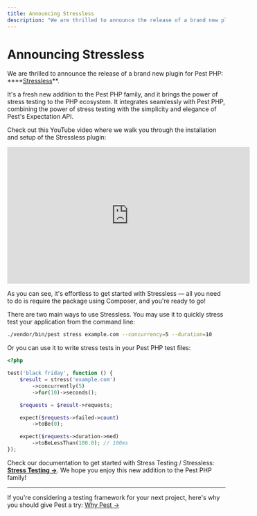 ```yaml
---
title: Announcing Stressless
description: "We are thrilled to announce the release of a brand new plugin for Pest PHP: Stressless. This plugin is designed to change the way we approach stress testing in PHP applications, ensuring that your applications are not just passing tests, but are also robust and reliable under regular or extreme conditions."
---
```


# Announcing Stressless

We are thrilled to announce the release of a brand new plugin for Pest PHP: ****[Stressless](/docs/stress-testing)**.

It's a fresh new addition to the Pest PHP family, and it brings the power of stress testing to the PHP ecosystem. It integrates seamlessly with Pest PHP, combining the power of stress testing with the simplicity and elegance of Pest's Expectation API.

Check out this YouTube video where we walk you through the installation and setup of the Stressless plugin:

<iframe width="560" height="315" src="https://www.youtube.com/embed/SaMoPZwdOCY?si=KBskkVWLUUSyK0u0" title="YouTube video player" frameborder="0" allow="accelerometer; autoplay; clipboard-write; encrypted-media; gyroscope; picture-in-picture; web-share" allowfullscreen></iframe>

As you can see, it's effortless to get started with Stressless — all you need to do is require the package using Composer, and you're ready to go!

There are two main ways to use Stressless. You may use it to quickly stress test your application from the command line:

```bash
./vendor/bin/pest stress example.com --concurrency=5 --duration=10
````

Or you can use it to write stress tests in your Pest PHP test files:

```php
<?php

test('black friday', function () {
    $result = stress('example.com')
        ->concurrently(5)
        ->for(10)->seconds();

    $requests = $result->requests;

    expect($requests->failed->count)
        ->toBe(0);

    expect($requests->duration->med)
        ->toBeLessThan(100.0); // 100ms
});
```

Check our documentation to get started with Stress Testing / Stressless: **[Stress Testing →](/docs/stress-testing)**. We hope you enjoy this new addition to the Pest PHP family!

---

If you're considering a testing framework for your next project, here's why you should give Pest a try: [Why Pest →](/docs/why-pest)
